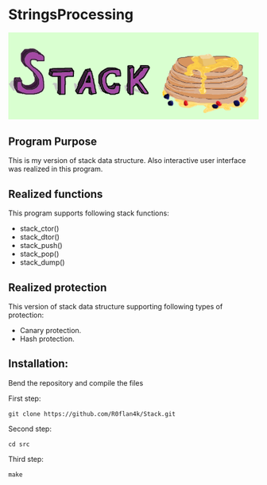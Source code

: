 # StringsProcessing
![Strings\0Strings\0Strings\0](images/stack.png)

## Program Purpose

This is my version of stack data structure. Also interactive user interface was realized in this program.

## Realized functions

This program supports following stack functions:
- stack_ctor()
- stack_dtor()
- stack_push()
- stack_pop()
- stack_dump()

## Realized protection

This version of stack data structure supporting following types of protection:
- Canary protection.
- Hash protection.

## Installation:

Bend the repository and compile the files

First step:
~~~
git clone https://github.com/R0flan4k/Stack.git
~~~

Second step:
~~~
cd src
~~~

Third step:
~~~
make
~~~
